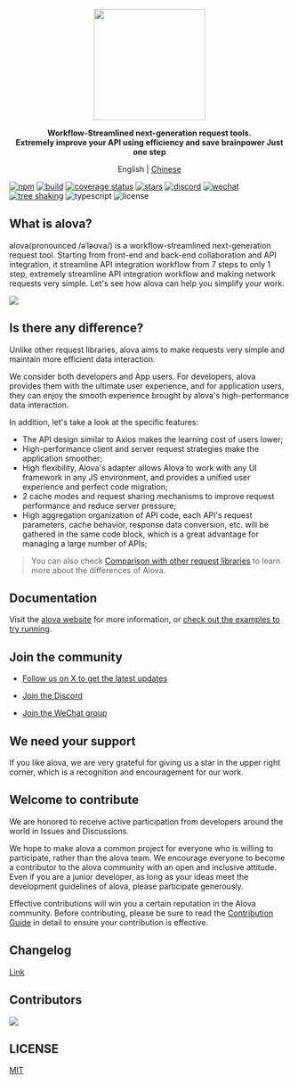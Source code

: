 <p align="center">
<img width="200px" src="https://alova.js.org/img/logo-text-vertical.svg" />
</p>

<p align="center"><b>Workflow-Streamlined next-generation request tools.<br />Extremely improve your API using efficiency and save brainpower Just one step</b></p>

<p align="center">English | <a href="./README.zh-CN.md">Chinese</a></p>

[![npm](https://img.shields.io/npm/v/alova)](https://www.npmjs.com/package/alova)
[![build](https://github.com/alovajs/alova/actions/workflows/release.yml/badge.svg?branch=main)](https://github.com/alovajs/alova/actions/workflows/release.yml)
[![coverage status](https://coveralls.io/repos/github/alovajs/alova/badge.svg?branch=main)](https://coveralls.io/github/alovajs/alova?branch=main)
[![stars](https://img.shields.io/github/stars/alovajs/alova?style=social)](https://github.com/alovajs/alova)
[![discord](https://img.shields.io/badge/chat-Discord-515ff1)](https://discord.gg/S47QGJgkVb)
[![wechat](https://img.shields.io/badge/chat_with_CH-Wechat-07c160)](https://alova.js.org/img/wechat_qrcode.jpg)
[![tree shaking](https://badgen.net/bundlephobia/tree-shaking/alova)](https://bundlephobia.com/package/alova)
![typescript](https://badgen.net/badge/icon/typescript?icon=typescript&label)
![license](https://img.shields.io/badge/license-MIT-blue.svg)

## What is alova?

alova(pronounced /əˈləʊva/) is a workflow-streamlined next-generation request tool. Starting from front-end and back-end collaboration and API integration, it streamline API integration workflow from 7 steps to only 1 step, extremely streamline API integration workflow and making network requests very simple. Let's see how alova can help you simplify your work.

![](https://alova.js.org/img/overview_flow_en.png)

## Is there any difference?

Unlike other request libraries, alova aims to make requests very simple and maintain more efficient data interaction.

We consider both developers and App users. For developers, alova provides them with the ultimate user experience, and for application users, they can enjoy the smooth experience brought by alova's high-performance data interaction.

In addition, let's take a look at the specific features:

- The API design similar to Axios makes the learning cost of users lower;
- High-performance client and server request strategies make the application smoother;
- High flexibility, Alova's adapter allows Alova to work with any UI framework in any JS environment, and provides a unified user experience and perfect code migration;
- 2 cache modes and request sharing mechanisms to improve request performance and reduce server pressure;
- High aggregation organization of API code, each API's request parameters, cache behavior, response data conversion, etc. will be gathered in the same code block, which is a great advantage for managing a large number of APIs;

> You can also check [Comparison with other request libraries](https://alova.js.org/about/comparison) to learn more about the differences of Alova.

## Documentation

Visit the [alova website](https://alova.js.org) for more information, or [check out the examples to try running](https://alova.js.org/category/examples).

## Join the community

- [Follow us on X to get the latest updates](https://x.com/alovajs)

- [Join the Discord](https://discord.gg/S47QGJgkVb)

- [Join the WeChat group](https://alova.js.org/img/wechat_qrcode.jpg)

## We need your support

If you like alova, we are very grateful for giving us a star in the upper right corner, which is a recognition and encouragement for our work.

## Welcome to contribute

We are honored to receive active participation from developers around the world in Issues and Discussions.

We hope to make alova a common project for everyone who is willing to participate, rather than the alova team. We encourage everyone to become a contributor to the alova community with an open and inclusive attitude. Even if you are a junior developer, as long as your ideas meet the development guidelines of alova, please participate generously.

Effective contributions will win you a certain reputation in the Alova community. Before contributing, please be sure to read the [Contribution Guide](https://github.com/alovajs/alova/blob/main/CONTRIBUTING.md) in detail to ensure your contribution is effective.

## Changelog

[Link](https://github.com/alovajs/alova/releases)

## Contributors

<a href="https://github.com/alovajs/alova/graphs/contributors">
<img src="https://contrib.rocks/image?repo=alovajs/alova&max=30&columns=10" />
</a>

## LICENSE

[MIT](https://en.wikipedia.org/wiki/MIT_License)
